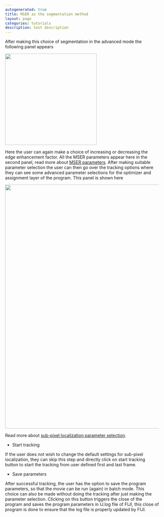 ```yaml
---
autogenerated: true
title: MSER as the segmentation method
layout: page
categories: tutorials
description: test description
---
```


After making this choice of segmentation in the advanced mode the following panel appears

<img src="/media/Trackadvanced.png" width="300"/>

Here the user can again make a choice of increasing or decreasing the edge enhancement factor. All the MSER parameters appear here in the second panel, read more about [MSER parameters](/plugins/mser-parameters). After making suitable parameter selection the user can then go over the tracking options where they can see some advanced parameter selections for the optimizer and assignment layer of the program. This panel is shown here

<img src="/media/ModelChoice.png" width="800"/>

Read more about [sub-pixel localization parameter selection](/plugins/sub-pixel-localization-parameter-selection).

-   Start tracking

If the user does not wish to change the default settings for sub-pixel localization, they can skip this step and directly click on start tracking button to start the tracking from user defined first and last frame.

-   Save parameters

After successful tracking, the user has the option to save the program parameters, so that the movie can be run (again) in batch mode. This choice can also be made without doing the tracking after just making the parameter selection. Clicking on this button triggers the close of the program and saves the program parameters in IJ.log file of FIJI, this close of program is done to ensure that the log file is properly updated by FIJI.
